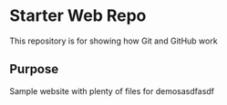 # Starter Web Repo

This repository is for showing how Git and GitHub work

## Purpose

Sample website with plenty of files for demosasdfasdf